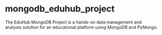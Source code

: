 # mongodb_eduhub_project
The EduHub MongoDB Project is a hands-on data management and analysis solution for an educational platform using MongoDB and PyMongo.
